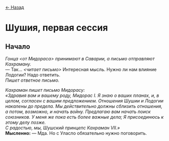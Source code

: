 [← Назад](./Первая_сессия.md)

# Шушия, первая сессия

## Начало

_Гонца <от Мидораса> принимают в Саварии, а письмо отправляют Кахраману._<br>
— Так... _<читает письмо>_ Интересная мысль. Нужно ли нам влияние Лодогии? Надо ответить.<br>
_Пишет ответное письмо._

_Кахраман пишет письмо Мидорасу:_<br>
_«Здравия вам и вашему роду, Мидорас I. Я знаю о ваших планах, и, в целом, согласен с вашим предложением. Отношения Шушии и Лодогии накалены до предела. Мы действительно должны сблизить отношения, а потом, возможно, и начать войну. Предлагаю вам начать поиск союзников. У меня же пока есть более важные дела; Я присоединюсь к этому делу позже._<br>
_С радостью, мы, Шушский принцепс Кахраман VII.»_<br>
**Мысленно:** — Мда. Но с Уласло обязательно нужно поговорить.
